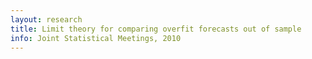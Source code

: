 ```yaml
---
layout: research
title: Limit theory for comparing overfit forecasts out of sample
info: Joint Statistical Meetings, 2010
---
```



